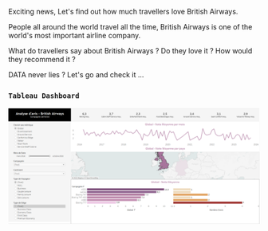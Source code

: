 Exciting news, Let's find out how much travellers love British Airways. 

People all around the world travel all the time, British Airways is one of the world's most important airline company. 

What do travellers say about British Airways ? Do they love it ? How would they recommend it ? 

DATA never lies ? Let's go and check it ...


### `Tableau Dashboard`

![`Dashboard`](image/Dashboard.png)
